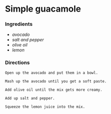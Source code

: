 # Simple guacamole

### Ingredients
* *avocado*
* *salt and pepper*
* *olive oil*
* *lemon*

### Directions
```
Open up the avocado and put them in a bowl.

Mash up the avocado until you get a soft paste.

Add olive oil until the mix gets more creamy.

Add up salt and pepper.

Squeeze the lemon juice into the mix. 
```
